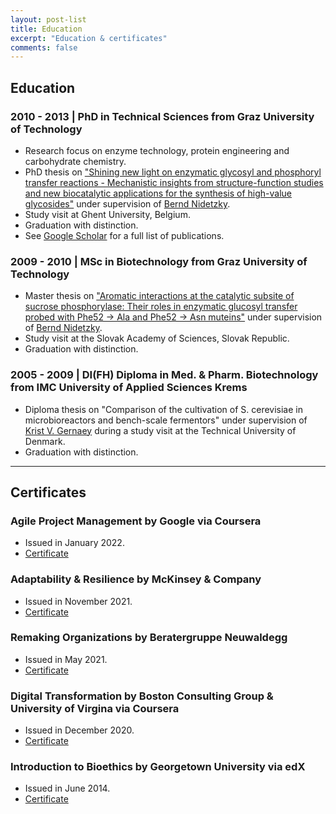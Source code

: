```yaml
---
layout: post-list
title: Education
excerpt: "Education & certificates"
comments: false
---
```


## Education

### 2010 - 2013 | PhD in Technical Sciences from Graz University of Technology
* Research focus on enzyme technology, protein engineering and carbohydrate chemistry.
* PhD thesis on ["Shining new light on enzymatic glycosyl and phosphoryl transfer reactions - Mechanistic insights from structure-function studies and new biocatalytic applications for the synthesis of high-value glycosides"](https://diglib.tugraz.at/shining-new-light-on-enzymatic-glycosyl-and-phosphoryl-transfer-reactions-2013) under supervision of [Bernd Nidetzky](https://scholar.google.at/citations?user=MDbsuxIAAAAJ&hl=de).
* Study visit at Ghent University, Belgium. 
* Graduation with distinction. 
* See [Google Scholar](https://scholar.google.at/citations?user=4CsfpfwAAAAJ&hl=en) for a full list of publications.

### 2009 - 2010 | MSc in Biotechnology from Graz University of Technology
* Master thesis on ["Aromatic interactions at the catalytic subsite of sucrose phosphorylase: Their roles in enzymatic glucosyl transfer probed with Phe52 → Ala and Phe52 → Asn muteins"](https://diglib.tugraz.at/aromatic-interactions-at-the-catalytic-subsite-of-sucrose-phosphorylase-their-roles-in-enzymatic-glucosyl-transfer-probed-with-phe52-%E2%86%92-ala-and-phe52-%E2%86%92-asn-muteins-2010) under supervision of [Bernd Nidetzky](https://scholar.google.at/citations?user=MDbsuxIAAAAJ&hl=de).
* Study visit at the Slovak Academy of Sciences, Slovak Republic. 
* Graduation with distinction.

### 2005 - 2009 | DI(FH) Diploma in Med. & Pharm. Biotechnology from IMC University of Applied Sciences Krems
* Diploma thesis on "Comparison of the cultivation of S. cerevisiae in microbioreactors and bench-scale fermentors" under supervision of [Krist V. Gernaey](https://scholar.google.com/citations?user=2MOYYQIAAAAJ) during a study visit at the Technical University of Denmark.
* Graduation with distinction.

------------------------

## Certificates
### Agile Project Management by Google via Coursera
* Issued in January 2022.
* [Certificate](https://www.coursera.org/account/accomplishments/certificate/8YBJ5KFEUYU4)

### Adaptability & Resilience by McKinsey & Company
* Issued in November 2021.
* [Certificate](https://www.credly.com/badges/0dcade6d-9d1a-4d57-af8c-bddd72260846/public_url)

### Remaking Organizations by Beratergruppe Neuwaldegg
* Issued in May 2021.
* [Certificate](/2021_Certificate_Neuwaldegg_Patricia-Wildberger.pdf)

### Digital Transformation by Boston Consulting Group & University of Virgina via Coursera 
* Issued in December 2020.
* [Certificate](https://www.coursera.org/account/accomplishments/certificate/RXSJ4GHMCSV6)

### Introduction to Bioethics by Georgetown University via edX
* Issued in June 2014.
* [Certificate](https://verify.edx.org/cert/9b9eb562c5074f309ca69c3da0250995)

